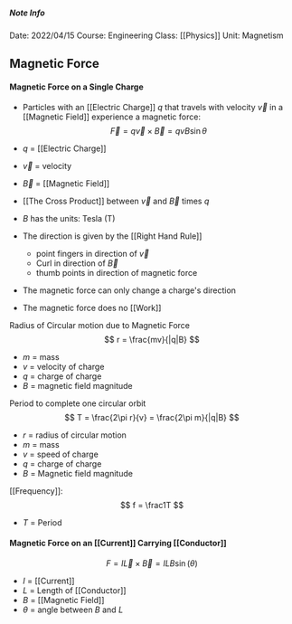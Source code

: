 ##### Note Info
Date: 2022/04/15
Course: Engineering
Class: [[Physics]]
Unit: Magnetism
## Magnetic Force
#### Magnetic Force on a Single Charge
- Particles with an [[Electric Charge]] $q$ that travels with velocity $\vec v$ in a [[Magnetic Field]] experience a magnetic force:
$$ \vec F = q\vec v\times\vec B =qvB\sin\theta $$
- $q$ = [[Electric Charge]]
- $\vec v$ = velocity
- $\vec B$ = [[Magnetic Field]]

- [[The Cross Product]] between $\vec v$ and $\vec B$ times $q$
- $B$ has the units: Tesla (T)
- The direction is given by the [[Right Hand Rule]]
	- point fingers in direction of $\vec v$
	- Curl in direction of $\vec B$
	- thumb points in direction of magnetic force
- The magnetic force can only change a charge's direction
- The magnetic force does no [[Work]]

Radius of Circular motion due to Magnetic Force
$$ r = \frac{mv}{|q|B} $$
- $m$ = mass
- $v$ = velocity of charge
- $q$ = charge of charge
- $B$ = magnetic field magnitude

Period to complete one circular orbit
$$ T = \frac{2\pi r}{v} = \frac{2\pi m}{|q|B} $$
- $r$ = radius of circular motion
- $m$ = mass
- $v$ = speed of charge
- $q$ = charge of charge
- $B$ = Magnetic field magnitude

[[Frequency]]:
$$ f = \frac1T $$
- $T$ = Period

#### Magnetic Force on an [[Current]] Carrying [[Conductor]]
$$ F = I\vec L\times\vec B = ILB\sin(\theta) $$
- $I$ = [[Current]]
- $L$ = Length of [[Conductor]]
- $B$ = [[Magnetic Field]]
- $\theta$ = angle between $B$ and $L$



